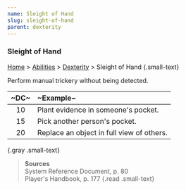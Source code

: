 ```yaml
---
name: Sleight of Hand
slug: sleight-of-hand
parent: dexterity
---
```

### Sleight of Hand
[Home](dm-operations-center) > [Abilities](abilities-menu) > [Dexterity](dexterity) > Sleight of Hand {.small-text}

Perform manual trickery without being detected.

| ~DC~ | ~Example~                                 |
| :--: | :---------------------------------------- |
|  10  | Plant evidence in someone's pocket.       |
|  15  | Pick another person's pocket.             |
|  20  | Replace an object in full view of others. |
{.gray .small-text}

> **Sources** <br/>
> System Reference Document, p. 80<br/>
> Player's Handbook, p. 177
{.read .small-text}

